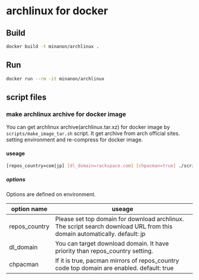 # archlinux for docker

## Build

```bash
docker build -t minanon/archlinux .
```

## Run

```bash
docker run --rm -it minanon/archlinux
```

## script files

### make archlinux archive for docker image

You can get archlinux archive(archlinux.tar.xz) for docker image by `scripts/make_image_tar.sh` script.
It get archive from arch official sites. setting environment and re-compress for docker image.

#### useage

```bash
[repos_country=com|jp] [dl_domain=rackspace.com] [chpacman=true] ./scripts/make_image_tar.sh
```

##### options

Options are defined on environment.

|option name  |useage                                                                                                                  |
|---          |---                                                                                                                     |
|repos_country|Please set top domain for download archlinux. The script search download URL from this domain automatically. default: jp|
|dl_domain    |You can target download domain. It have priority than repos_country setting.                                            |
|chpacman     |If it is true, pacman mirrors of repos_country code top domain are enabled. default: true                               |
